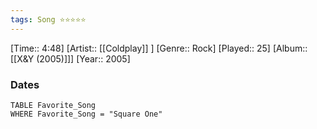 ```yaml
---
tags: Song ⭐⭐⭐⭐⭐ 
---
```

[Time:: 4:48]
[Artist:: [[Coldplay]] ]
[Genre:: Rock]
[Played:: 25]
[Album:: [[X&Y (2005)]]]
[Year:: 2005]
### Dates
````dataview
TABLE Favorite_Song
WHERE Favorite_Song = "Square One"
````